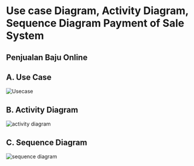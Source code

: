 # Use case Diagram, Activity Diagram, Sequence Diagram Payment of Sale System
## Penjualan Baju Online
## A. Use Case
![Usecase](https://github.com/mullf/Usecase/assets/115521049/769a8ec2-318c-4d8a-a06e-8e30738e6d84)
## B. Activity Diagram
![activity diagram](https://github.com/mullf/Usecase/assets/115521049/d17ca960-5586-4dc8-b7d4-21232edc378a)
## C. Sequence Diagram 
![sequence diagram](https://github.com/mullf/Usecase/assets/115521049/0756f7e6-a136-4eee-8809-1299499d0e1c)
